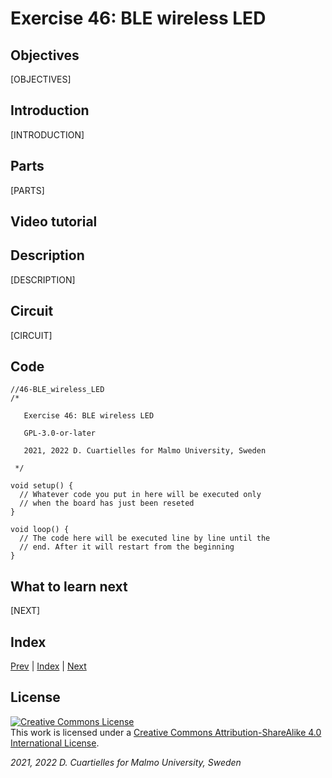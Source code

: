 # Exercise 46: BLE wireless LED

## Objectives

[OBJECTIVES]

## Introduction

[INTRODUCTION]

## Parts

[PARTS]

## Video tutorial



## Description

[DESCRIPTION]

## Circuit

[CIRCUIT]

## Code

```c_cpp
//46-BLE_wireless_LED
/*

   Exercise 46: BLE wireless LED

   GPL-3.0-or-later

   2021, 2022 D. Cuartielles for Malmo University, Sweden

 */

void setup() {
  // Whatever code you put in here will be executed only 
  // when the board has just been reseted
}

void loop() {
  // The code here will be executed line by line until the 
  // end. After it will restart from the beginning
}
```

## What to learn next

[NEXT]

## Index

[Prev](../45-BLE_basics/45-BLE_basics.md) |  [Index](../course_index.md) |  [Next](../47-BLE_wireless_button/47-BLE_wireless_button.md)

## License

<a rel="license" href="http://creativecommons.org/licenses/by-sa/4.0/"><img alt="Creative Commons License" style="border-width:0" src="https://i.creativecommons.org/l/by-sa/4.0/80x15.png" /></a><br />This work is licensed under a <a rel="license" href="http://creativecommons.org/licenses/by-sa/4.0/">Creative Commons Attribution-ShareAlike 4.0 International License</a>.

*2021, 2022 D. Cuartielles for Malmo University, Sweden*
